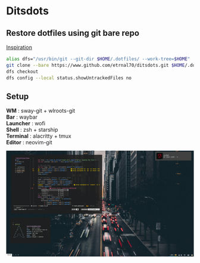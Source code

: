 # Ditsdots

## Restore dotfiles using git bare repo

[Inspiration](https://harfangk.github.io/2016/09/18/manage-dotfiles-with-a-git-bare-repository.html)

```bash
alias dfs="/usr/bin/git --git-dir $HOME/.dotfiles/ --work-tree=$HOME"  
git clone --bare https://www.github.com/etrnal70/ditsdots.git $HOME/.dotfiles  
dfs checkout  
dfs config --local status.showUntrackedFiles no  
```

## Setup

**WM** : sway-git + wlroots-git  
**Bar** : waybar  
**Launcher** : wofi  
**Shell** : zsh + starship  
**Terminal** : alacritty + tmux  
**Editor** : neovim-git  

![Desktop](https://github.com/etrnal70/ditsdots/blob/master/pic.png)
